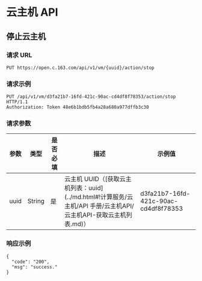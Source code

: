# 云主机 API

## 停止云主机

### 请求 URL

    PUT https://open.c.163.com/api/v1/vm/{uuid}/action/stop

### 请求示例
    PUT /api/v1/vm/d3fa21b7-16fd-421c-90ac-cd4df8f78353/action/stop HTTP/1.1
    Authorization: Token 48e6b1bdb5fb4a28a680a977dffb3c30

### 请求参数

| 参数 |  类型  | 是否必填 |                                                        描述                                                       |                示例值                |
|------|--------|----------|-------------------------------------------------------------------------------------------------------------------|--------------------------------------|
| uuid | String | 是       | 云主机 UUID（[获取云主机列表：uuid](../md.html#!计算服务/云主机/API 手册/云主机API/云主机API-获取云主机列表.md)） | d3fa21b7-16fd-421c-90ac-cd4df8f78353 |

### 响应示例

```
{
  "code": "200",
  "msg": "success."
}
```

